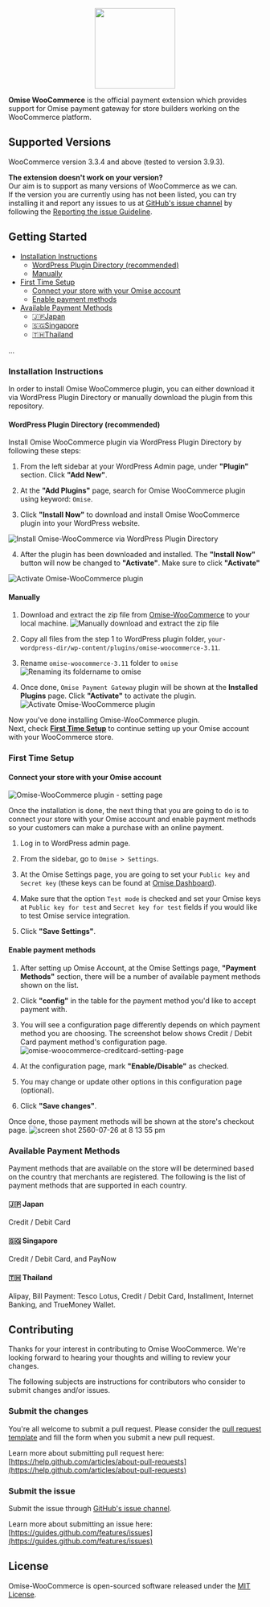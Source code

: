 <p align="center"><a href='https://www.omise.co'><img src='https://cloud.githubusercontent.com/assets/2154669/26388730/437207e4-4080-11e7-9955-2cd36bb3120f.png' height='160'></a></p>

**Omise WooCommerce** is the official payment extension which provides support for Omise payment gateway for store builders working on the WooCommerce platform.

## Supported Versions

WooCommerce version 3.3.4 and above (tested to version 3.9.3).

**The extension doesn't work on your version?**  
Our aim is to support as many versions of WooCommerce as we can.  
If the version you are currently using has not been listed, you can try installing it and report any issues to us at [GitHub's issue channel](https://github.com/omise/omise-woocommerce/issues) by following the [Reporting the issue Guideline](https://guides.github.com/activities/contributing-to-open-source/#contributing).

## Getting Started

- [Installation Instructions](#installation-instructions)
  - [WordPress Plugin Directory (recommended)](#wordpress-plugin-directory-recommended)
  - [Manually](#manually)
- [First Time Setup](#first-time-setup)
  - [Connect your store with your Omise account](#connect-your-store-with-your-omise-account)
  - [Enable payment methods](#enable-payment-methods)
- [Available Payment Methods](#available-payment-methods)
  - [🇯🇵Japan](#-japan)
  - [🇸🇬Singapore](#-singapore)
  - [🇹🇭Thailand](#-thailand)

...

### Installation Instructions

In order to install Omise WooCommerce plugin, you can either download it via WordPress Plugin Directory or manually download the plugin from this repository.

#### WordPress Plugin Directory (recommended)

Install Omise WooCommerce plugin via WordPress Plugin Directory by following these steps:
1. From the left sidebar at your WordPress Admin page, under **"Plugin"** section. Click **"Add New"**.

2. At the **"Add Plugins"** page, search for Omise WooCommerce plugin using keyword: `Omise`.

3. Click **"Install Now"** to download and install Omise WooCommerce plugin into your WordPress website.

![Install Omise-WooCommerce via WordPress Plugin Directory](https://user-images.githubusercontent.com/2154669/68250269-274f1080-0053-11ea-8db1-bab9cc32ea46.png)

4. After the plugin has been downloaded and installed. The **"Install Now"** button will now be changed to **"Activate"**. Make sure to click **"Activate"**

![Activate Omise-WooCommerce plugin](https://user-images.githubusercontent.com/2154669/68250334-477ecf80-0053-11ea-9817-6a9da5b53335.png)

#### Manually

1. Download and extract the zip file from [Omise-WooCommerce](https://github.com/omise/omise-woocommerce/archive/v3.11.zip) to your local machine.
  ![Manually download and extract the zip file](https://user-images.githubusercontent.com/2154669/68250447-8876e400-0053-11ea-9c8f-209474b2ec7c.png)

2. Copy all files from the step 1 to WordPress plugin folder, `your-wordpress-dir/wp-content/plugins/omise-woocommerce-3.11`.

3. Rename `omise-woocommerce-3.11` folder to `omise`
  ![Renaming its foldername to omise](https://user-images.githubusercontent.com/2154669/68250537-b1977480-0053-11ea-8778-3e9697506630.png)

4. Once done, `Omise Payment Gateway` plugin will be shown at the **Installed Plugins** page. Click **"Activate"** to activate the plugin.
  ![Activate Omise-WooCommerce plugin](https://user-images.githubusercontent.com/2154669/68250581-c7a53500-0053-11ea-8db8-c710c6cd9a3d.png)

Now you've done installing Omise-WooCommerce plugin.  
Next, check **[First Time Setup](#first-time-setup)** to continue setting up your Omise account with your WooCommerce store.

### First Time Setup

#### Connect your store with your Omise account

![Omise-WooCommerce plugin - setting page](https://user-images.githubusercontent.com/2154669/77301338-1e20c080-6d22-11ea-9cd9-906fe6ca4900.png)

Once the installation is done, the next thing that you are going to do is to connect your store with your Omise account and enable payment methods so your customers can make a purchase with an online payment.

1. Log in to WordPress admin page.

2. From the sidebar, go to `Omise > Settings`.

3. At the Omise Settings page, you are going to set your `Public key` and `Secret key` (these keys can be found at [Omise Dashboard](https://dashboard.omise.co/test/keys)).

4. Make sure that the option `Test mode` is checked and set your Omise keys at `Public key for test` and `Secret key for test` fields if you would like to test Omise service integration.

5. Click **"Save Settings"**.

#### Enable payment methods

1. After setting up Omise Account, at the Omise Settings page, **"Payment Methods"** section, there will be a number of available payment methods shown on the list.

2. Click **"config"** in the table for the payment method you'd like to accept payment with.

3. You will see a configuration page differently depends on which payment method you are choosing. The screenshot below shows Credit / Debit Card payment method's configuration page.
  ![omise-woocommerce-creditcard-setting-page](https://user-images.githubusercontent.com/2154669/38306405-a9afba30-383a-11e8-8c7b-e54ba1f2df88.png)

4. At the configuration page, mark **"Enable/Disable"** as checked.

5. You may change or update other options in this configuration page (optional).

5. Click **"Save changes"**.

Once done, those payment methods will be shown at the store's checkout page.
  ![screen shot 2560-07-26 at 8 13 55 pm](https://user-images.githubusercontent.com/2154669/28622536-030403e2-723f-11e7-8a93-a06e65e350d3.png)

### Available Payment Methods

Payment methods that are available on the store will be determined based on the country that merchants are registered.
The following is the list of payment methods that are supported in each country.

#### 🇯🇵 Japan
Credit / Debit Card

#### 🇸🇬 Singapore
Credit / Debit Card, and PayNow

#### 🇹🇭 Thailand
Alipay, Bill Payment: Tesco Lotus, Credit / Debit Card, Installment, Internet Banking, and TrueMoney Wallet.

## Contributing

Thanks for your interest in contributing to Omise WooCommerce. We're looking forward to hearing your thoughts and willing to review your changes.

The following subjects are instructions for contributors who consider to submit changes and/or issues.

### Submit the changes

You're all welcome to submit a pull request.
Please consider the [pull request template](https://github.com/omise/omise-woocommerce/blob/master/.github/PULL_REQUEST_TEMPLATE.md) and fill the form when you submit a new pull request.

Learn more about submitting pull request here: [https://help.github.com/articles/about-pull-requests](https://help.github.com/articles/about-pull-requests)

### Submit the issue

Submit the issue through [GitHub's issue channel](https://github.com/omise/omise-woocommerce/issues).

Learn more about submitting an issue here: [https://guides.github.com/features/issues](https://guides.github.com/features/issues)

## License

Omise-WooCommerce is open-sourced software released under the [MIT License](https://opensource.org/licenses/MIT).
